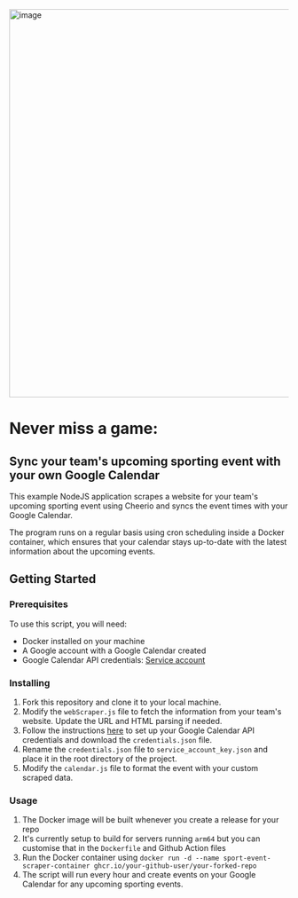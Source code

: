 <img width="700" alt="image" src="https://user-images.githubusercontent.com/38173749/225908600-d06eb12a-8195-4c3a-8357-3ba7bfe9c5a9.png">


# Never miss a game:

## Sync your team's upcoming sporting event with your own Google Calendar

This example NodeJS application scrapes a website for your team's upcoming sporting event using Cheerio and syncs the event times with your Google Calendar. 

The program runs on a regular basis using cron scheduling inside a Docker container, which ensures that your calendar stays up-to-date with the latest information about the upcoming events.

## Getting Started

### Prerequisites

To use this script, you will need:

-   Docker installed on your machine
-   A Google account with a Google Calendar created
-   Google Calendar API credentials: [Service account](https://github.com/googleapis/google-api-nodejs-client#service-account-credentials) 

### Installing

1.  Fork this repository and clone it to your local machine.
2.  Modify the `webScraper.js` file to fetch the information from your team's website. Update the URL and HTML parsing if needed.
3.  Follow the instructions [here](https://github.com/googleapis/google-api-nodejs-client#service-account-credentials)  to set up your Google Calendar API credentials and download the `credentials.json` file.
4.  Rename the `credentials.json` file to `service_account_key.json` and place it in the root directory of the project.
5.  Modify the `calendar.js` file to format the event with your custom scraped data.

### Usage

1.  The Docker image will be built whenever you create a release for your repo
2. It's currently setup to build for servers running `arm64` but you can customise that in the `Dockerfile` and Github Action files
3.  Run the Docker container using `docker run -d --name sport-event-scraper-container ghcr.io/your-github-user/your-forked-repo`
4.  The script will run every hour and create events on your Google Calendar for any upcoming sporting events.
